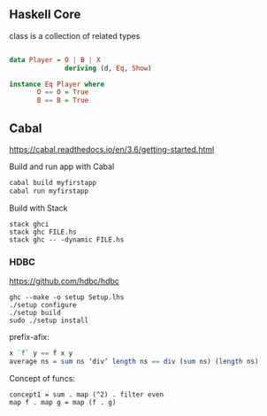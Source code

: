 ## Haskell Core

class is a collection of related types

```haskell

data Player = O | B | X
              deriving (d, Eq, Show)

instance Eq Player where
       O == O = True
       B == B = True

```

## Cabal

https://cabal.readthedocs.io/en/3.6/getting-started.html

Build and run app with Cabal

```haskell
cabal build myfirstapp
cabal run myfirstapp
```

Build with Stack

```
stack ghci
stack ghc FILE.hs
stack ghc -- -dynamic FILE.hs
```

### HDBC

https://github.com/hdbc/hdbc

```
ghc --make -o setup Setup.lhs
./setup configure
./setup build
sudo ./setup install
```

prefix-afix:

```haskell
x `f` y == f x y
average ns = sum ns ‘div‘ length ns == div (sum ns) (length ns)

```

Concept of funcs:

```
concept1 = sum . map (^2) . filter even
map f . map g = map (f . g)
```
